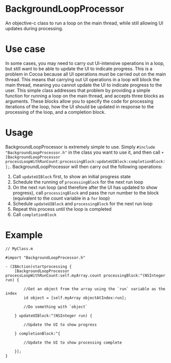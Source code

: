 # BackgroundLoopProcessor
An objective-c class to run a loop on the main thread, while still allowing UI updates during processing.

# Use case
In some cases, you may need to carry out UI-intensive operations in a loop, but still want to be able to update the UI to indicate progress. This is a problem in Cocoa because all UI operations must be carried out on the main thread. This means that carrying out UI operations in a loop will block the main thread, meaning you cannot update the UI to indicate progress to the user. This simple class addresses that problem by providing a simple function for running a loop on the main thread, and accepts three blocks as arguments. These blocks allow you to specify the code for processing iterations of the loop, how the UI should be updated in response to the processing of the loop, and a completion block.

# Usage
BackgroundLoopProcessor is extremely simple to use. Simply `#include "BackgroundLoopProcessor.h"` in the class you want to use it, and then call `+[BackgroundLoopProcessor processLoopWithRunCount:processingBlock:updateUIBlock:completionBlock:];`. BackgroundLoopProcessor will then carry out the following operations:
1. Call `updateUIBlock` first, to show an initial progress state
2. Schedule the running of `processingBlock` for the next run loop
3. On the next run loop (and therefore after the UI has updated to show progress), call `processingBlock` and pass the run number to the block (equivalent to the count variable in a `for` loop)
4. Schedule `updateUIBlock` and `processingBlock` for the next run loop
5. Repeat this process until the loop is completed
6. Call `completionBlock`

# Example
    // MyClass.m
    
    #import "BackgroundLoopProcessor.h"
    
    - (IBAction)startprocessing {
        [BackgroundLoopProcessor processLoopWithRunCount:self.myArray.count processingBlock:^(NSInteger run) {
        
            //Get an object from the array using the `run` variable as the index
            id object = [self.myArray objectAtIndex:run];
            
            //Do something with `object`

        } updateUIBlock:^(NSInteger run) {
        
            //Update the UI to show progress

        } completionBlock:^{
        
            //Update the UI to show processing complete

        }];
    }
